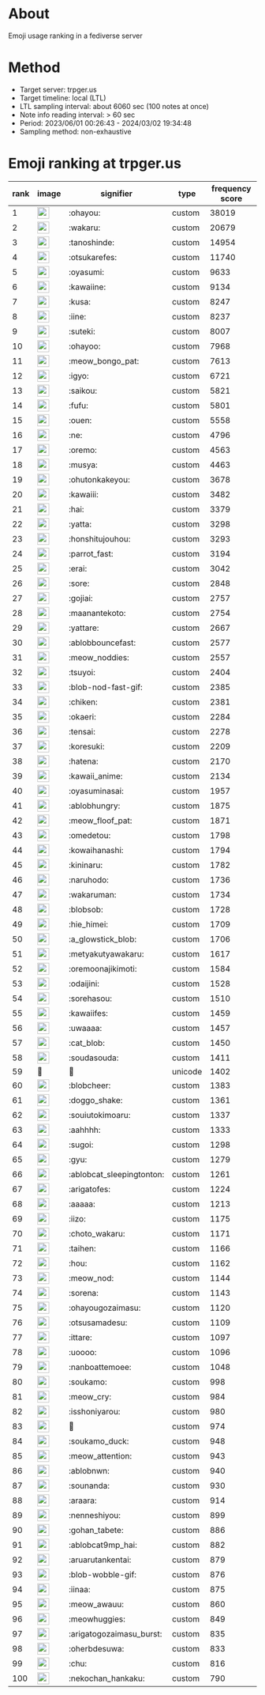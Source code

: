 # About
Emoji usage ranking in a fediverse server

# Method
- Target server: trpger.us
- Target timeline: local (LTL)
- LTL sampling interval: about 6060 sec (100 notes at once)
- Note info reading interval: > 60 sec
- Period: 2023/06/01 00:26:43 - 2024/03/02 19:34:48 
- Sampling method: non-exhaustive

# Emoji ranking at trpger.us

|rank|image|signifier|type|frequency score|
|----|----|----|----|----|
|1|<img height="24" src="https://trpger.us/emoji/ohayou.webp">|:ohayou:|custom|38019|
|2|<img height="24" src="https://trpger.us/emoji/wakaru.webp">|:wakaru:|custom|20679|
|3|<img height="24" src="https://trpger.us/emoji/tanoshinde.webp">|:tanoshinde:|custom|14954|
|4|<img height="24" src="https://trpger.us/emoji/otsukarefes.webp">|:otsukarefes:|custom|11740|
|5|<img height="24" src="https://trpger.us/emoji/oyasumi.webp">|:oyasumi:|custom|9633|
|6|<img height="24" src="https://trpger.us/emoji/kawaiine.webp">|:kawaiine:|custom|9134|
|7|<img height="24" src="https://trpger.us/emoji/kusa.webp">|:kusa:|custom|8247|
|8|<img height="24" src="https://trpger.us/emoji/iine.webp">|:iine:|custom|8237|
|9|<img height="24" src="https://trpger.us/emoji/suteki.webp">|:suteki:|custom|8007|
|10|<img height="24" src="https://trpger.us/emoji/ohayoo.webp">|:ohayoo:|custom|7968|
|11|<img height="24" src="https://trpger.us/emoji/meow_bongo_pat.webp">|:meow_bongo_pat:|custom|7613|
|12|<img height="24" src="https://trpger.us/emoji/igyo.webp">|:igyo:|custom|6721|
|13|<img height="24" src="https://trpger.us/emoji/saikou.webp">|:saikou:|custom|5821|
|14|<img height="24" src="https://trpger.us/emoji/fufu.webp">|:fufu:|custom|5801|
|15|<img height="24" src="https://trpger.us/emoji/ouen.webp">|:ouen:|custom|5558|
|16|<img height="24" src="https://trpger.us/emoji/ne.webp">|:ne:|custom|4796|
|17|<img height="24" src="https://trpger.us/emoji/oremo.webp">|:oremo:|custom|4563|
|18|<img height="24" src="https://trpger.us/emoji/musya.webp">|:musya:|custom|4463|
|19|<img height="24" src="https://trpger.us/emoji/ohutonkakeyou.webp">|:ohutonkakeyou:|custom|3678|
|20|<img height="24" src="https://trpger.us/emoji/kawaiii.webp">|:kawaiii:|custom|3482|
|21|<img height="24" src="https://trpger.us/emoji/hai.webp">|:hai:|custom|3379|
|22|<img height="24" src="https://trpger.us/emoji/yatta.webp">|:yatta:|custom|3298|
|23|<img height="24" src="https://trpger.us/emoji/honshitujouhou.webp">|:honshitujouhou:|custom|3293|
|24|<img height="24" src="https://trpger.us/emoji/parrot_fast.webp">|:parrot_fast:|custom|3194|
|25|<img height="24" src="https://trpger.us/emoji/erai.webp">|:erai:|custom|3042|
|26|<img height="24" src="https://trpger.us/emoji/sore.webp">|:sore:|custom|2848|
|27|<img height="24" src="https://trpger.us/emoji/gojiai.webp">|:gojiai:|custom|2757|
|28|<img height="24" src="https://trpger.us/emoji/maanantekoto.webp">|:maanantekoto:|custom|2754|
|29|<img height="24" src="https://trpger.us/emoji/yattare.webp">|:yattare:|custom|2667|
|30|<img height="24" src="https://trpger.us/emoji/ablobbouncefast.webp">|:ablobbouncefast:|custom|2577|
|31|<img height="24" src="https://trpger.us/emoji/meow_noddies.webp">|:meow_noddies:|custom|2557|
|32|<img height="24" src="https://trpger.us/emoji/tsuyoi.webp">|:tsuyoi:|custom|2404|
|33|<img height="24" src="https://trpger.us/emoji/blob-nod-fast-gif.webp">|:blob-nod-fast-gif:|custom|2385|
|34|<img height="24" src="https://trpger.us/emoji/chiken.webp">|:chiken:|custom|2381|
|35|<img height="24" src="https://trpger.us/emoji/okaeri.webp">|:okaeri:|custom|2284|
|36|<img height="24" src="https://trpger.us/emoji/tensai.webp">|:tensai:|custom|2278|
|37|<img height="24" src="https://trpger.us/emoji/koresuki.webp">|:koresuki:|custom|2209|
|38|<img height="24" src="https://trpger.us/emoji/hatena.webp">|:hatena:|custom|2170|
|39|<img height="24" src="https://trpger.us/emoji/kawaii_anime.webp">|:kawaii_anime:|custom|2134|
|40|<img height="24" src="https://trpger.us/emoji/oyasuminasai.webp">|:oyasuminasai:|custom|1957|
|41|<img height="24" src="https://trpger.us/emoji/ablobhungry.webp">|:ablobhungry:|custom|1875|
|42|<img height="24" src="https://trpger.us/emoji/meow_floof_pat.webp">|:meow_floof_pat:|custom|1871|
|43|<img height="24" src="https://trpger.us/emoji/omedetou.webp">|:omedetou:|custom|1798|
|44|<img height="24" src="https://trpger.us/emoji/kowaihanashi.webp">|:kowaihanashi:|custom|1794|
|45|<img height="24" src="https://trpger.us/emoji/kininaru.webp">|:kininaru:|custom|1782|
|46|<img height="24" src="https://trpger.us/emoji/naruhodo.webp">|:naruhodo:|custom|1736|
|47|<img height="24" src="https://trpger.us/emoji/wakaruman.webp">|:wakaruman:|custom|1734|
|48|<img height="24" src="https://trpger.us/emoji/blobsob.webp">|:blobsob:|custom|1728|
|49|<img height="24" src="https://trpger.us/emoji/hie_himei.webp">|:hie_himei:|custom|1709|
|50|<img height="24" src="https://trpger.us/emoji/a_glowstick_blob.webp">|:a_glowstick_blob:|custom|1706|
|51|<img height="24" src="https://trpger.us/emoji/metyakutyawakaru.webp">|:metyakutyawakaru:|custom|1617|
|52|<img height="24" src="https://trpger.us/emoji/oremoonajikimoti.webp">|:oremoonajikimoti:|custom|1584|
|53|<img height="24" src="https://trpger.us/emoji/odaijini.webp">|:odaijini:|custom|1528|
|54|<img height="24" src="https://trpger.us/emoji/sorehasou.webp">|:sorehasou:|custom|1510|
|55|<img height="24" src="https://trpger.us/emoji/kawaiifes.webp">|:kawaiifes:|custom|1459|
|56|<img height="24" src="https://trpger.us/emoji/uwaaaa.webp">|:uwaaaa:|custom|1457|
|57|<img height="24" src="https://trpger.us/emoji/cat_blob.webp">|:cat_blob:|custom|1450|
|58|<img height="24" src="https://trpger.us/emoji/soudasouda.webp">|:soudasouda:|custom|1411|
|59|🍮|🍮|unicode|1402|
|60|<img height="24" src="https://trpger.us/emoji/blobcheer.webp">|:blobcheer:|custom|1383|
|61|<img height="24" src="https://trpger.us/emoji/doggo_shake.webp">|:doggo_shake:|custom|1361|
|62|<img height="24" src="https://trpger.us/emoji/souiutokimoaru.webp">|:souiutokimoaru:|custom|1337|
|63|<img height="24" src="https://trpger.us/emoji/aahhhh.webp">|:aahhhh:|custom|1333|
|64|<img height="24" src="https://trpger.us/emoji/sugoi.webp">|:sugoi:|custom|1298|
|65|<img height="24" src="https://trpger.us/emoji/gyu.webp">|:gyu:|custom|1279|
|66|<img height="24" src="https://trpger.us/emoji/ablobcat_sleepingtonton.webp">|:ablobcat_sleepingtonton:|custom|1261|
|67|<img height="24" src="https://trpger.us/emoji/arigatofes.webp">|:arigatofes:|custom|1224|
|68|<img height="24" src="https://trpger.us/emoji/aaaaa.webp">|:aaaaa:|custom|1213|
|69|<img height="24" src="https://trpger.us/emoji/iizo.webp">|:iizo:|custom|1175|
|70|<img height="24" src="https://trpger.us/emoji/choto_wakaru.webp">|:choto_wakaru:|custom|1171|
|71|<img height="24" src="https://trpger.us/emoji/taihen.webp">|:taihen:|custom|1166|
|72|<img height="24" src="https://trpger.us/emoji/hou.webp">|:hou:|custom|1162|
|73|<img height="24" src="https://trpger.us/emoji/meow_nod.webp">|:meow_nod:|custom|1144|
|74|<img height="24" src="https://trpger.us/emoji/sorena.webp">|:sorena:|custom|1143|
|75|<img height="24" src="https://trpger.us/emoji/ohayougozaimasu.webp">|:ohayougozaimasu:|custom|1120|
|76|<img height="24" src="https://trpger.us/emoji/otsusamadesu.webp">|:otsusamadesu:|custom|1109|
|77|<img height="24" src="https://trpger.us/emoji/ittare.webp">|:ittare:|custom|1097|
|78|<img height="24" src="https://trpger.us/emoji/uoooo.webp">|:uoooo:|custom|1096|
|79|<img height="24" src="https://trpger.us/emoji/nanboattemoee.webp">|:nanboattemoee:|custom|1048|
|80|<img height="24" src="https://trpger.us/emoji/soukamo.webp">|:soukamo:|custom|998|
|81|<img height="24" src="https://trpger.us/emoji/meow_cry.webp">|:meow_cry:|custom|984|
|82|<img height="24" src="https://trpger.us/emoji/isshoniyarou.webp">|:isshoniyarou:|custom|980|
|83|<img height="24" src="https://trpger.us/emoji/birthday.webp">|:birthday:|custom|974|
|84|<img height="24" src="https://trpger.us/emoji/soukamo_duck.webp">|:soukamo_duck:|custom|948|
|85|<img height="24" src="https://trpger.us/emoji/meow_attention.webp">|:meow_attention:|custom|943|
|86|<img height="24" src="https://trpger.us/emoji/ablobnwn.webp">|:ablobnwn:|custom|940|
|87|<img height="24" src="https://trpger.us/emoji/sounanda.webp">|:sounanda:|custom|930|
|88|<img height="24" src="https://trpger.us/emoji/araara.webp">|:araara:|custom|914|
|89|<img height="24" src="https://trpger.us/emoji/nenneshiyou.webp">|:nenneshiyou:|custom|899|
|90|<img height="24" src="https://trpger.us/emoji/gohan_tabete.webp">|:gohan_tabete:|custom|886|
|91|<img height="24" src="https://trpger.us/emoji/ablobcat9mp_hai.webp">|:ablobcat9mp_hai:|custom|882|
|92|<img height="24" src="https://trpger.us/emoji/aruarutankentai.webp">|:aruarutankentai:|custom|879|
|93|<img height="24" src="https://trpger.us/emoji/blob-wobble-gif.webp">|:blob-wobble-gif:|custom|876|
|94|<img height="24" src="https://trpger.us/emoji/iinaa.webp">|:iinaa:|custom|875|
|95|<img height="24" src="https://trpger.us/emoji/meow_awauu.webp">|:meow_awauu:|custom|860|
|96|<img height="24" src="https://trpger.us/emoji/meowhuggies.webp">|:meowhuggies:|custom|849|
|97|<img height="24" src="https://trpger.us/emoji/arigatogozaimasu_burst.webp">|:arigatogozaimasu_burst:|custom|835|
|98|<img height="24" src="https://trpger.us/emoji/oherbdesuwa.webp">|:oherbdesuwa:|custom|833|
|99|<img height="24" src="https://trpger.us/emoji/chu.webp">|:chu:|custom|816|
|100|<img height="24" src="https://trpger.us/emoji/nekochan_hankaku.webp">|:nekochan_hankaku:|custom|790|
